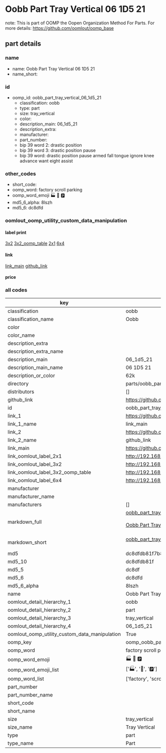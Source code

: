 # Oobb Part Tray Vertical 06 1D5 21  

note: This is part of OOMP the Oopen Organization Method For Parts. For more details: https://github.com/oomlout/oomp_base

##  part details





### name
* name: Oobb Part Tray Vertical 06 1D5 21
* name_short: 
### id
* oomp_id: oobb_part_tray_vertical_06_1d5_21
  * classification: oobb
  * type: part
  * size: tray_vertical
  * color: 
  * description_main: 06_1d5_21
  * description_extra: 
  * manufacturer: 
  * part_number: 
  * bip 39 word 2: drastic position
  * bip 39 word 3: drastic position pause
  * bip 39 word: drastic position pause armed fall tongue ignore knee advance want eight assist

### other_codes
* short_code: 
* oomp_word: factory scroll parking
* oomp_word_emoji :factory: :scroll: :parking:
* md5_6_alpha: 8lszh
* md5_6: dc8dfd






### oomlout_oomp_utility_custom_data_manipulation
#### label print
[3x2](http://192.168.1.245:1112/?label=oomp%208lszh)
[3x2_oomp_table](http://192.168.1.107:1112/?label=oomp%208lszh)
[2x1](http://192.168.1.242:1112/?label=oomp%208lszh)
[6x4](http://192.168.1.55:1112/?label=oomp%208lszh)    

#### link

[link_main](https://github.com/oomlout/oomlout_oomp_current_version_messy/tree/main/parts/oobb_part_tray_vertical_06_1d5_21) [github_link](https://github.com/oomlout/oomlout_oomp_part_src/tree/main/parts/oobb_part_tray_vertical_06_1d5_21)                             

#### price







### all codes 
| key | value |  
| --- | --- |  
| classification | oobb |  
| classification_name | Oobb |  
| color |  |  
| color_name |  |  
| description_extra |  |  
| description_extra_name |  |  
| description_main | 06_1d5_21 |  
| description_main_name | 06 1D5 21 |  
| description_or_color | 62k |  
| directory | parts/oobb_part_tray_vertical_06_1d5_21 |  
| distributors | [] |  
| github_link | https://github.com/oomlout/oomlout_oomp_part_src/tree/main/parts/oobb_part_tray_vertical_06_1d5_21 |  
| id | oobb_part_tray_vertical_06_1d5_21 |  
| link_1 | https://github.com/oomlout/oomlout_oomp_current_version_messy/tree/main/parts/oobb_part_tray_vertical_06_1d5_21 |  
| link_1_name | link_main |  
| link_2 | https://github.com/oomlout/oomlout_oomp_part_src/tree/main/parts/oobb_part_tray_vertical_06_1d5_21 |  
| link_2_name | github_link |  
| link_main | https://github.com/oomlout/oomlout_oomp_current_version_messy/tree/main/parts/oobb_part_tray_vertical_06_1d5_21 |  
| link_oomlout_label_2x1 | http://192.168.1.242:1112/?label=oomp%208lszh |  
| link_oomlout_label_3x2 | http://192.168.1.245:1112/?label=oomp%208lszh |  
| link_oomlout_label_3x2_oomp_table | http://192.168.1.107:1112/?label=oomp%208lszh |  
| link_oomlout_label_6x4 | http://192.168.1.55:1112/?label=oomp%208lszh |  
| manufacturer |  |  
| manufacturer_name |  |  
| manufacturers | [] |  
| markdown_full | [oobb_part_tray_vertical_06_1d5_21](https://github.com/oomlout/oomlout_oomp_current_version_messy/tree/main/parts/oobb_part_tray_vertical_06_1d5_21)<br>[](https://github.com/oomlout/oomlout_oomp_current_version_messy/tree/main/parts/oobb_part_tray_vertical_06_1d5_21)<br>[Oobb Part Tray Vertical 06 1D5 21](https://github.com/oomlout/oomlout_oomp_current_version_messy/tree/main/parts/oobb_part_tray_vertical_06_1d5_21)<br><br> |  
| markdown_short | [oobb_part_tray_vertical_06_1d5_21](https://github.com/oomlout/oomlout_oomp_current_version_messy/tree/main/parts/oobb_part_tray_vertical_06_1d5_21)<br><br> |  
| md5 | dc8dfdb81f7b8e1b91a910bd42ea1a12 |  
| md5_10 | dc8dfdb81f |  
| md5_5 | dc8df |  
| md5_6 | dc8dfd |  
| md5_6_alpha | 8lszh |  
| name | Oobb Part Tray Vertical 06 1D5 21 |  
| oomlout_detail_hierarchy_1 | oobb |  
| oomlout_detail_hierarchy_2 | part |  
| oomlout_detail_hierarchy_3 | tray_vertical |  
| oomlout_detail_hierarchy_4 | 06_1d5_21 |  
| oomlout_oomp_utility_custom_data_manipulation | True |  
| oomp_key | oomp_oobb_part_tray_vertical_06_1d5_21 |  
| oomp_word | factory scroll parking |  
| oomp_word_emoji | :factory: :scroll: :parking: |  
| oomp_word_emoji_list | [':factory:', ':scroll:', ':parking:'] |  
| oomp_word_list | ['factory', 'scroll', 'parking'] |  
| part_number |  |  
| part_number_name |  |  
| short_code |  |  
| short_name |  |  
| size | tray_vertical |  
| size_name | Tray Vertical |  
| type | part |  
| type_name | Part |  
